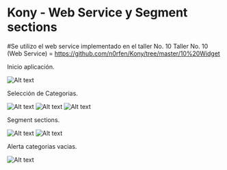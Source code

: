 # Kony - Web Service y Segment sections

#Se utilizo el web service implementado en el taller No. 10
Taller No. 10 (Web Service) = https://github.com/n0rfen/Kony/tree/master/10%20Widget


Inicio aplicación.

![Alt text](https://lh3.googleusercontent.com/-7gnkaIHYdIs/VsvKdQeq8GI/AAAAAAAAD6A/gpJDiMso3hQ/s497-Ic42/Captura%252520de%252520pantalla%2525202016-02-22%252520a%252520las%2525209.54.59%252520p.m..png "7")

Selección de Categorias.

![Alt text](https://lh3.googleusercontent.com/-x5RguKlVEjg/VsvKykBXzjI/AAAAAAAAD58/GIGiq5bMIcA/s501-Ic42/Captura%252520de%252520pantalla%2525202016-02-22%252520a%252520las%25252011.01.41%252520a.m..png "8")
![Alt text](https://lh3.googleusercontent.com/-_jeyaDuiTEY/VsvKff596rI/AAAAAAAAD6A/oB7SiWH8QdU/s495-Ic42/Captura%252520de%252520pantalla%2525202016-02-22%252520a%252520las%2525209.55.11%252520p.m..png "9")
![Alt text](https://lh3.googleusercontent.com/--cI6qJcsQhI/VsvKfQYKvPI/AAAAAAAAD6A/pPRIOS8AesU/s500-Ic42/Captura%252520de%252520pantalla%2525202016-02-22%252520a%252520las%2525209.55.20%252520p.m..png "10")

Segment sections.

![Alt text](https://lh3.googleusercontent.com/-he0uSiSq5LA/VsvKfWwXa3I/AAAAAAAAD6A/9ukXniYQzdI/s504-Ic42/Captura%252520de%252520pantalla%2525202016-02-22%252520a%252520las%2525209.55.29%252520p.m..png "11")
![Alt text](https://lh3.googleusercontent.com/-ZUG0UkqQK6w/VsvKdcLPBDI/AAAAAAAAD6A/SaoeFlCeFb8/s498-Ic42/Captura%252520de%252520pantalla%2525202016-02-22%252520a%252520las%2525209.55.39%252520p.m..png "12")

Alerta categorias vacias.

![Alt text](https://lh3.googleusercontent.com/-T2XHyBm3Mig/VsvMFj-8kpI/AAAAAAAAD6M/eCdzfeA__TQ/s501-Ic42/Captura%252520de%252520pantalla%2525202016-02-22%252520a%252520las%25252010.03.18%252520p.m..png "13")
